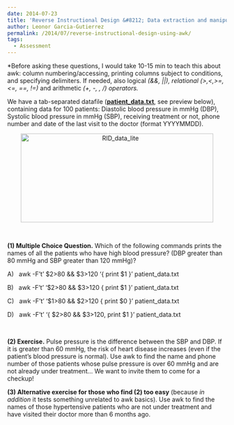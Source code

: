 ```yaml
---
date: 2014-07-23
title: 'Reverse Instructional Design &#8212; Data extraction and manipulation with awk'
author: Leonor Garcia-Gutierrez
permalink: /2014/07/reverse-instructional-design-using-awk/
tags:
  - Assessment
---
```

*Before asking these questions, I would take 10-15 min to teach this about awk: column numbering/accessing, printing columns subject to conditions, and specifying delimiters. If needed, also logical *(&&, ||), *relational* (>,<,>=,<=, ==, !=)* and arithmetic *(+, -, *, /)* operators.*

We have a tab-separated datafile (**<a href="http://teaching.software-carpentry.org/wp-content/uploads/2014/07/patient_data.txt" target="_blank">patient_data.txt</a>**, see preview below), containing data for 100 patients: Diastolic blood pressure in mmHg (DBP), Systolic blood pressure in mmHg (SBP), receiving treatment or not, phone number and date of the last visit to the doctor (format YYYYMMDD).

<p style="text-align: center;">
  <a href="http://teaching.software-carpentry.org/wp-content/uploads/2014/07/patient_data.txt"><img class="aligncenter size-full wp-image-8172" alt="RID_data_lite" src="http://teaching.software-carpentry.org/wp-content/uploads/2014/07/RID_data_lite.png" width="442" height="204" /></a><strong></strong>
</p>

&nbsp;

**(1) Multiple Choice Question.** Which of the following commands prints the names of all the patients who have high blood pressure? (DBP greater than 80 mmHg and SBP greater than 120 mmHg)?

<p style="text-align: left;">
  A)   awk -F&#8217;t&#8217; $2>80 && $3>120 &#8216;{ print $1 }&#8217; patient_data.txt
</p>

<p style="text-align: left;">
  B)   awk -F&#8217;t&#8217; &#8216;$2>80 && $3>120 { print $1 }&#8217; patient_data.txt
</p>

<p style="text-align: left;">
  C)   awk -F&#8217;t&#8217; &#8216;$1>80 && $2>120 { print $0 }&#8217; patient_data.txt
</p>

<p style="text-align: left;">
  D)   awk -F&#8217;t&#8217; &#8216;{ $2>80 && $3>120, print $1 }&#8217; patient_data.txt
</p>

&nbsp;

**(2) Exercise.** Pulse pressure is the difference between the SBP and DBP. If it is greater than 60 mmHg, the risk of heart disease increases (even if the patient&#8217;s blood pressure is normal). Use awk to find the name and phone number of those patients whose pulse pressure is over 60 mmHg and are not already under treatment… We want to invite them to come for a checkup!

**(3) Alternative exercise for those who find (2) too easy** (because *in addition* it tests something unrelated to awk basics). Use awk to find the names of those hypertensive patients who are not under treatment and have visited their doctor more than 6 months ago.
